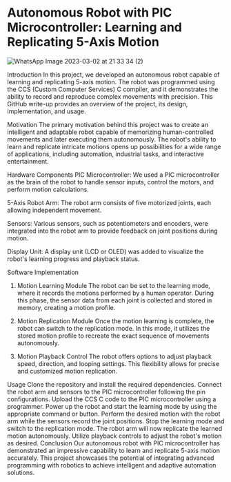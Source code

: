 # Autonomous Robot with PIC Microcontroller: Learning and Replicating 5-Axis Motion


![WhatsApp Image 2023-03-02 at 21 33 34 (2)](https://user-images.githubusercontent.com/56589435/222661237-54ea5c8c-406a-4d55-ba38-0de4b1aa3cff.jpeg)

Introduction
In this project, we developed an autonomous robot capable of learning and replicating 5-axis motion. The robot was programmed using the CCS (Custom Computer Services) C compiler, and it demonstrates the ability to record and reproduce complex movements with precision. This GitHub write-up provides an overview of the project, its design, implementation, and usage.

Motivation
The primary motivation behind this project was to create an intelligent and adaptable robot capable of memorizing human-controlled movements and later executing them autonomously. The robot's ability to learn and replicate intricate motions opens up possibilities for a wide range of applications, including automation, industrial tasks, and interactive entertainment.

Hardware Components
PIC Microcontroller: We used a PIC microcontroller as the brain of the robot to handle sensor inputs, control the motors, and perform motion calculations.

5-Axis Robot Arm: The robot arm consists of five motorized joints, each allowing independent movement.

Sensors: Various sensors, such as potentiometers and encoders, were integrated into the robot arm to provide feedback on joint positions during motion.

Display Unit: A display unit (LCD or OLED) was added to visualize the robot's learning progress and playback status.

Software Implementation
1. Motion Learning Module
The robot can be set to the learning mode, where it records the motions performed by a human operator. During this phase, the sensor data from each joint is collected and stored in memory, creating a motion profile.

2. Motion Replication Module
Once the motion learning is complete, the robot can switch to the replication mode. In this mode, it utilizes the stored motion profile to recreate the exact sequence of movements autonomously.

3. Motion Playback Control
The robot offers options to adjust playback speed, direction, and looping settings. This flexibility allows for precise and customized motion replication.

Usage
Clone the repository and install the required dependencies.
Connect the robot arm and sensors to the PIC microcontroller following the pin configurations.
Upload the CCS C code to the PIC microcontroller using a programmer.
Power up the robot and start the learning mode by using the appropriate command or button.
Perform the desired motion with the robot arm while the sensors record the joint positions.
Stop the learning mode and switch to the replication mode.
The robot arm will now replicate the learned motion autonomously.
Utilize playback controls to adjust the robot's motion as desired.
Conclusion
Our autonomous robot with PIC microcontroller has demonstrated an impressive capability to learn and replicate 5-axis motion accurately. This project showcases the potential of integrating advanced programming with robotics to achieve intelligent and adaptive automation solutions.


